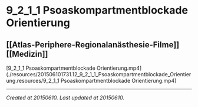 # 9_2_1_1 Psoaskompartmentblockade Orientierung
 [[Atlas-Periphere-Regionalanästhesie-Filme]] [[Medizin]] 
---



[9\_2\_1\_1 Psoaskompartmentblockade Orientierung.mp4](./resources/201506101731.12_9_2_1_1_Psoaskompartmentblockade_Orientierung.resources/9_2_1_1 Psoaskompartmentblockade Orientierung.mp4)

---

_Created at 20150610._
_Last updated at 20150610._



